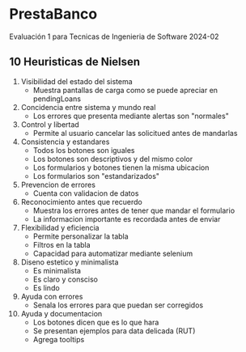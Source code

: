 # PrestaBanco
Evaluación 1 para Tecnicas de Ingenieria de Software 2024-02


## 10 Heuristicas de Nielsen
1. Visibilidad del estado del sistema
    - Muestra pantallas de carga como se puede apreciar en pendingLoans
2. Concidencia entre sistema y mundo real
    - Los errores que presenta mediante alertas son "normales"
3. Control y libertad
    - Permite al usuario cancelar las solicitued antes de mandarlas
4. Consistencia y estandares
    - Todos los botones son iguales
    - Los botones son descriptivos y del mismo color
    - Los formularios y botones tienen la misma ubicacion
    - Los formularios son "estandarizados"
5. Prevencion de errores
    - Cuenta con validacion de datos
6. Reconocimiento antes que recuerdo
    - Muestra los errores antes de tener que mandar el formulario 
    - La informacion importante es recordada antes de enviar
7. Flexibilidad y eficiencia
    - Permite personalizar la tabla
    - Filtros en la tabla
    - Capacidad para automatizar mediante selenium
8. Diseno estetico y minimalista
    - Es minimalista
    - Es claro y consciso
    - Es lindo
9. Ayuda con errores
    - Senala los errores para que puedan ser corregidos
10. Ayuda y documentacion
    - Los botones dicen que es lo que hara
    - Se presentan ejemplos para data delicada (RUT)
    - Agrega tooltips
